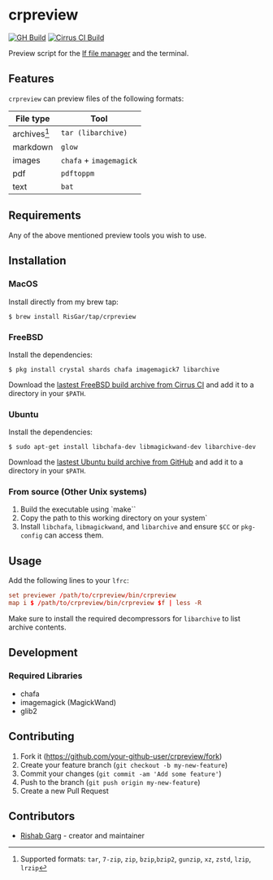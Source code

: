 # crpreview

[![GH Build](https://github.com/RisGar/crpreview/actions/workflows/make.yml/badge.svg)](https://github.com/RisGar/crpreview/actions/workflows/make.yml) [![Cirrus CI Build](https://api.cirrus-ci.com/github/RisGar/crpreview.svg?task=FreeBSD)](https://cirrus-ci.com/github/RisGar/crpreview/master)

Preview script for the [lf file manager](https://github.com/gokcehan/lf) and the terminal.

## Features

`crpreview` can preview files of the following formats:

| File type    | Tool                    |
| ------------ | ----------------------- |
| archives[^1] | `tar (libarchive)`      |
| markdown     | `glow`                  |
| images       | `chafa` + `imagemagick` |
| pdf          | `pdftoppm`              |
| text         | `bat`                   |

[^1]: Supported formats: `tar`, `7-zip`, `zip`, `bzip`,`bzip2`, `gunzip`, `xz`, `zstd`, `lzip`, `lrzip`

## Requirements

Any of the above mentioned preview tools you wish to use.

## Installation

### MacOS

Install directly from my brew tap:

```console
$ brew install RisGar/tap/crpreview
```

### FreeBSD

Install the dependencies:

```console
$ pkg install crystal shards chafa imagemagick7 libarchive
```

Download the [lastest FreeBSD build archive from Cirrus CI](https://api.cirrus-ci.com/v1/artifact/github/RisGar/crpreview/FreeBSD/bin.zip) and add it to a directory in your `$PATH`.

### Ubuntu

Install the dependencies:

```console
$ sudo apt-get install libchafa-dev libmagickwand-dev libarchive-dev
```

Download the [lastest Ubuntu build archive from GitHub](https://nightly.link/RisGar/crpreview/workflows/make/master) and add it to a directory in your `$PATH`.

### From source (Other Unix systems)

1. Build the executable using `make``
2. Copy the path to this working directory on your system`
3. Install `libchafa`, `libmagickwand`, and `libarchive` and ensure `$CC` or `pkg-config` can access them.

## Usage

Add the following lines to your `lfrc`:

```conf
set previewer /path/to/crpreview/bin/crpreview
map i $ /path/to/crpreview/bin/crpreview $f | less -R
```

Make sure to install the required decompressors for `libarchive` to list archive contents.

## Development

### Required Libraries

- chafa
- imagemagick (MagickWand)
- glib2

## Contributing

1. Fork it (<https://github.com/your-github-user/crpreview/fork>)
2. Create your feature branch (`git checkout -b my-new-feature`)
3. Commit your changes (`git commit -am 'Add some feature'`)
4. Push to the branch (`git push origin my-new-feature`)
5. Create a new Pull Request

## Contributors

- [Rishab Garg](https://github.com/your-github-user) - creator and maintainer

